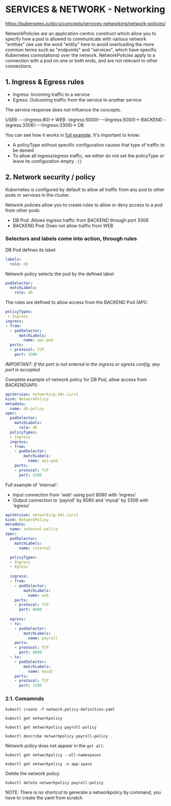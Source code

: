 # SERVICES & NETWORK - Networking

https://kubernetes.io/docs/concepts/services-networking/network-policies/

NetworkPolicies are an application-centric construct which allow you to specify how a pod is allowed to communicate with various network "entities" (we use the word "entity" here to avoid overloading the more common terms such as "endpoints" and "services", which have specific Kubernetes connotations) over the network. NetworkPolicies apply to a connection with a pod on one or both ends, and are not relevant to other connections.

## **1. Ingress & Egress rules**

* Ingress: Incoming traffic to a service
* Egress: Outcoming traffic from the service to another service

The service response does not influence the concepts.

USER ---(ingress:80)-> WEB -(egress:5000)---(ingress:5000)-> BACKEND -(egress:3306)---(ingress:3306)-> DB

You can see how it works in [full example](ckad-06-services_network-04-network_policy_example.md). It's important to know:
* A policyType without specific configuration causes that type of traffic to be denied
* To allow all ingress/egress traffic, we either do not set the policyType or leave its configuration empty `-{}`

## **2. Network security / policy**

Kubernetes is configured by default to allow all traffic from any pod to other pods or services in the cluster.

Network policies allow you to create rules to allow or deny access to a pod from other pods:
* DB Pod: Allows ingress traffic from BACKEND through port 3306
* BACKEND Pod: Does not allow traffic from WEB

### Selectors and labels come into action, through rules

DB Pod defines its label:
```yaml
labels:
  role: db
```

Network policy selects the pod by the defined label:
```yaml
podSelector:
  matchLabels:
    role: db
```

The rules are defined to allow access from the BACKEND Pod (API):
```yaml
policyTypes:
 - Ingress
ingress:
- from:
  - podSelector:
      matchLabels:
        name: api-pod
  ports:
  - protocol: TCP
    port: 3306
```

_IMPORTANT: If the port is not entered in the ingress or egress config, any port is accepted._

Complete example of network policy for DB Pod, allow access from BACKEND(API):
```yaml
apiVersion: networking.k8s.io/v1
kind: NetworkPolicy
metadata:
  name: db-policy
spec:
  podSelector:
    matchLabels:
      role: db
  policyTypes:
  - Ingress
  ingress:
  - from:
    - podSelector:
        matchLabels:
          name: api-pod
    ports:
    - protocol: TCP
      port: 3306
```

Full example of 'internal':
* Input connection from 'web' using port 8080 with 'ingress'
* Output connection to 'payroll' by 8080 and 'mysql' by 3306 with 'egress'
```yaml
apiVersion: networking.k8s.io/v1
kind: NetworkPolicy
metadata:
  name: internal-policy
spec:
  podSelector:
    matchLabels:
      name: internal

  policyTypes:
  - Ingress
  - Egress
  
  ingress:
  - from:
    - podSelector:
        matchLabels:
          name: web
    ports:
    - protocol: TCP
      port: 8080
  
  egress:
  - to:
    - podSelector:
        matchLabels:
          name: payroll
    ports:
    - protocol: TCP
      port: 8080
  - to:
    - podSelector:
        matchLabels:
          name: mysql
    ports:
    - protocol: TCP
      port: 3306
```

### **2.1. Comamnds**

`kubectl create -f network-policy-definition.yaml`

`kubectl get networkpolicy`

`kubectl get networkpolicy payroll-policy`

`kubectl describe networkpolicy payroll-policy`

Network policy does not appear in the `get all`:

`kubectl get networkpolicy --all-namespaces`

`kubectl get networkpolicy -n app-space`

Delete the network policy:

`kubectl delete networkpolicy payroll-policy`

NOTE: There is no shortcut to generate a networkpolicy by command, you have to create the yaml from scratch
